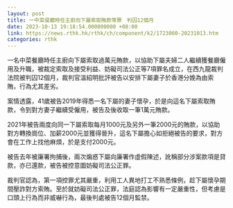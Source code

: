```yaml
---
layout: post
title: 一中菜餐廳時任主廚向下屬索取賄款等罪　判囚12個月
date: 2023-10-13 19:18:54.000000000 +08:00
link: https://news.rthk.hk/rthk/ch/component/k2/1723060-20231013.htm
categories: rthk
---
```


一名中菜餐廳時任主廚向下屬索取過萬元賄款，以協助下屬夫婦二人繼續獲餐廳僱用及升職，被裁定索取及接受利益、妨礙司法公正等7項罪名成立，在西九龍裁判法院被判囚12個月，裁判官溫紹明批評被告以安排下屬妻子於香港分娩為由索賄，行為尤其差劣。

案情透露，41歲被告2019年得悉一名下屬的妻子懷孕，於是向這名下屬索取賄款，令到對方妻子繼續受僱用，被告及後收取一筆1萬元賄款。

2021年被告兩度向同一下屬索取每月1000元及另外一筆2000元的賄款，以協助對方轉換崗位、加薪2000元並獲得晉升，這名下屬擔心如拒絕被告的要求，對方會在工作上找他麻煩，於是支付2000元。

被告去年被廉署拘捕後，兩次煽惑下屬向廉署作虛假陳述，訛稱部分涉案款項是貸款，亦已還款，被告被控意圖妨礙司法公正罪。

裁判官認為，第一項控罪尤其嚴重，利用工人異地打工不熟悉條例，趁下屬懷孕期間壓詐對方索賄。至於就妨礙司法公正罪，法庭認為影響有一定嚴重性，但考慮是口頭上行為而非威嚇行為，最後判處被告12個月監禁。
